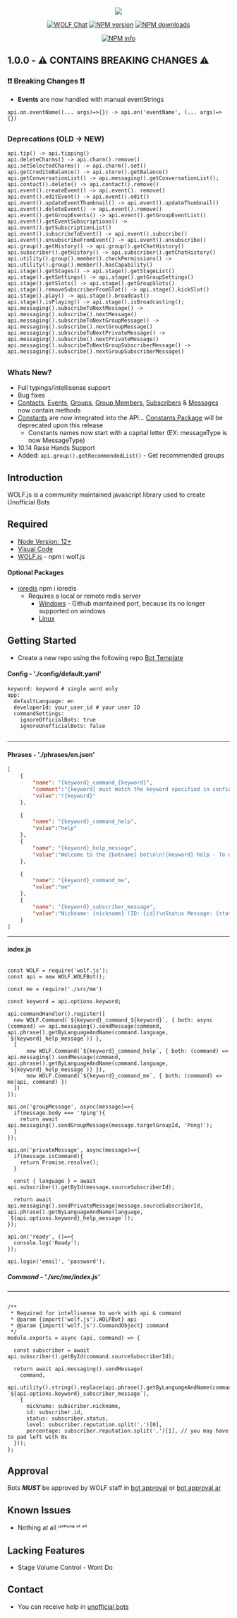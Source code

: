 <div align="center">
  <br />
  <p>
    <img src = https://i.imgur.com/Rrylen8.png/>
  <p>
    <a href="https://wolf.live/unofficial+bots"><img src="https://img.shields.io/badge/WOLF-Chat-blue" alt="WOLF Chat" /></a>
    <a href="https://www.npmjs.com/package/wolf.js"><img src="https://img.shields.io/npm/v/wolf.js.svg?maxAge=3600" alt="NPM version" /></a>
    <a href="https://www.npmjs.com/package/wolf.js"><img src="https://img.shields.io/npm/dt/wolf.js.svg?maxAge=3600" alt="NPM downloads" /></a>
  </p>
  <p>
    <a href="https://nodei.co/npm/wolf.js/"><img src="https://nodei.co/npm/wolf.js.png?downloads=true&stars=true" alt="NPM info" /></a>
  </p>
</div>


##  1.0.0 - ⚠️ CONTAINS BREAKING CHANGES ⚠️
 ###  ❗❗ Breaking Changes ❗❗
- **Events** are now handled with manual eventStrings
```JS 
api.on.eventName((... args)=>{}) -> api.on('eventName', (... args)=>{})
```

##

### Deprecations (**OLD** -> **NEW**)
 ```JS
api.tip() -> api.tipping()
api.deleteCharms() -> api.charm().remove()
api.setSelectedCharms() -> api.charm().set()
api.getCrediteBalance() -> api.store().getBalance()
api.getConversationList() -> api.messaging().getConversationList();
api.contact().delete() -> api.contact().remove()
api.event().createEvent() -> api.event(). remove()
api.event().editEvent() -> api.event().edit()
api.event().updateEventThumbnail() -> api.event().updateThumbnail()
api.event().deleteEvent() -> api.event().remove()
api.event().getGroupEvents() -> api.event().getGroupEventList()
api.event().getEventSubscriptions() -> api.event().getSubscriptionList()
api.event().subscribeToEvent() -> api.event().subscribe()
api.event().unsubscribeFromEvent() -> api.event().unsubscribe()
api.group().getHistory() -> api.group().getChatHistory()
api.subscriber().getHistory() -> api.subscriber().getChatHistory()
api.utility().group().member().checkPermissions() -> api.utility().group().member().hasCapability()
api.stage().getStages() -> api.stage().getStageList()
api.stage().getSettings() -> api.stage().getGroupSettings()
api.stage().getSlots() -> api.stage().getGroupSlots()
api.stage().removeSubscriberFromSlot() -> api.stage().kickSlot()
api.stage().play() -> api.stage().broadcast()
api.stage().isPlaying() -> api.stage().isBroadcasting();
api.messaging().subscribeToNextMessage() -> api.messaging().subscribe().nextMessage()
api.messaging().subscribeToNextGroupMessage() -> api.messaging().subscribe().nextGroupMessage()
api.messaging().subscribeToNextPrivateMessage() -> api.messaging().subscribe().nextPrivateMessage()
api.messaging().subscribeToNextGroupSubscriberMessage() -> api.messaging().subscribe().nextGroupSubscriberMessage()
```
##

### Whats New?
- Full typings/intellisense support
- Bug fixes
- [Contacts](https://github.com/dawalters1/wolf.js/tree/main/src/models/ContactObject.js), [Events](https://github.com/dawalters1/wolf.js/tree/main/src/models/GroupEventObject.js), [Groups](https://github.com/dawalters1/wolf.js/tree/main/src/models/GroupObject.js), [Group Members](https://github.com/dawalters1/wolf.js/tree/main/src/models/GroupSubscriberObject.js), [Subscribers](https://github.com/dawalters1/wolf.js/tree/main/src/models/SubscriberObject.js) & [Messages](https://github.com/dawalters1/wolf.js/tree/main/src/models/MessageObject.js) now contain methods
- [Constants](https://www.npmjs.com/package/@dawalters1/constants) are now integrated into the API... [Constants Package](https://www.npmjs.com/package/@dawalters1/constants) will be deprecated upon this release
  - Constants names now start with a capital letter (EX: messageType is now MessageType) 
- 10.14 Raise Hands Support 
- Added: ```api.group().getRecommendedList()``` - Get recommended groups

## Introduction

WOLF.js is a community maintained javascript library used to create Unofficial Bots

## Required

- [Node Version: 12+](https://nodejs.org/en/download/)
- [Visual Code](https://code.visualstudio.com/download)
- [WOLF.js](https://www.npmjs.com/package/wolf.js) - npm i wolf.js

#### Optional Packages

- [ioredis](https://www.npmjs.com/package/ioredis) npm i ioredis
  - Requires a local or remote redis server
    - [Windows](https://github.com/tporadowski/redis/releases/tag/v5.0.10) - Github maintained port, because its no longer supported on windows
    - [Linux](https://redis.io/download)

## Getting Started 

- Create a new repo using the following repo [Bot Template](https://github.com/dawalters1/Bot-Template)

#### Config - './config/default.yaml'

```YML
keyword: keyword # single word only
app:
  defaultLanguage: en
  developerId: your_user_id # your user ID
  commandSettings:
    ignoreOfficialBots: true
    ignoreUnofficialBots: false
    
```
---
#### Phrases - './phrases/en.json'
```JSON
[
    {
        "name": "{keyword}_command_{keyword}",
        "comment":"{keyword} must match the keyword specified in config yaml",
        "value":"!{keyword}"
    },

    {
        "name": "{keyword}_command_help",
        "value":"help"
    },
    {
        "name": "{keyword}_help_message",
        "value":"Welcome to the {botname} bot\n\n!{keyword} help - To display this message\n!{keyword} me - Display basic information about your profile"
    },

    {
        "name": "{keyword}_command_me",
        "value":"me"
    },
    {
        "name": "{keyword}_subscriber_message",
        "value":"Nickname: {nickname} (ID: {id})\nStatus Message: {status}\nLevel: {level} ({percentage}% completed)"
    }
]
```
---
#### index.js
```JS

const WOLF = require('wolf.js');
const api = new WOLF.WOLFBot();

const me = require('./src/me')

const keyword = api.options.keyword;

api.commandHandler().register([
  new WOLF.Command(`${keyword}_command_${keyword}`, { both: async (command) => api.messaging().sendMessage(command, api.phrase().getByLanguageAndName(command.language, `${keyword}_help_message`)) },
  [
      new WOLF.Command(`${keyword}_command_help`, { both: (command) => api.messaging().sendMessage(command, api.phrase().getByLanguageAndName(command.language, `${keyword}_help_message`)) }),
      new WOLF.Command(`${keyword}_command_me`, { both: (command) => me(api, command) })
  ])
]);

api.on('groupMessage', async(message)=>{
  if(message.body === '!ping'){
    return await api.messaging().sendGroupMessage(message.targetGroupId, 'Pong!');
  }
});

api.on('privateMessage', async(message)=>{
  if(message.isCommand){
    return Promise.resolve();
  }

  const { language } = await api.subscriber().getById(message.sourceSubscriberId);

  return await api.messaging().sendPrivateMessage(message.sourceSubscriberId, api.phrase().getByLanguageAndName(language, `${api.options.keyword}_help_message`));
});

api.on('ready', ()=>{
  console.log('Ready');
});

api.login('email', 'password');

```
##### Command - './src/me/index.js'
---
```JS

/**
 * Required for intellisense to work with api & command
 * @param {import('wolf.js').WOLFBot} api
 * @param {import('wolf.js').CommandObject} command
 */
module.exports = async (api, command) => {

  const subscriber = await api.subscriber().getById(command.sourceSubscriberId);

  return await api.messaging().sendMessage(
    command,
    api.utility().string().replace(api.phrase().getByLanguageAndName(command.language, `${api.options.keyword}_subscriber_message`), 
    {
      nickname: subscriber.nickname,
      id: subscriber.id,
      status: subscriber.status,
      level: subscriber.reputation.split('.')[0],
      percentage: subscriber.reputation.split('.')[1], // you may have to pad left with 0s
  }));
};

```

## Approval

Bots _**MUST**_ be approved by WOLF staff in [bot approval](http://wolflive.com/bot+approval?r=80280172) or [bot approval.ar](http://wolflive.com/bot+approval.ar?r=80280172)

## Known Issues

- Nothing at all ᴺᵒᵗʰᶦⁿᵍ ᵃᵗ ᵃˡˡ

## Lacking Features

- Stage Volume Control - Wont Do

## Contact

- You can receive help in [unofficial bots](https://wolf.live/unofficial+bots)
